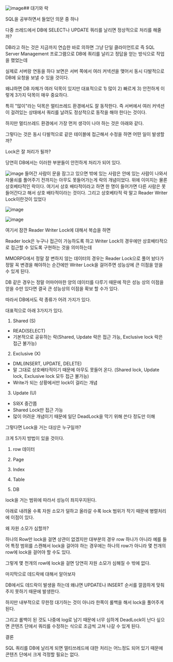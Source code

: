 ![image](https://github.com/user-attachments/assets/d8f0d1cf-e8ea-4204-8c50-52f015b3158c)## 대기와 락

SQL을 공부하면서 들었던 의문 중 하나

다중 쓰레드에서 DB에 SELECT나 UPDATE 쿼리를 날리면 정상적으로 처리를 해줄까?

DB라고 하는 것은 지금까지 연습한 바로 의하면 그냥 단일 클라이언트로 즉 SQL Server Management 프로그램으로 DB에 쿼리를 날리고 정답을 얻는 방식으로 작업을 했었는데 

실제로 서버랑 연동을 하다 보면은 서버 쪽에서 여러 커넥션을 맺어서 동시 다발적으로 DB에 요청을 보낼 수 있을 것이다.

왜냐하면 DB 자체가 여러 덕목이 있지만 대표적으로 1) 많이 2) 빠르게 3) 안전하게 이렇게 3가지 덕목이 매우 중요하다.

특히 "많이"라는 덕목은 멀티쓰레드 환경에서도 잘 동작한다. 즉 서버에서 여러 커넥션이 걸려있는 상태에서 쿼리를 날려도 정상적으로 동작을 해야 한다는 것이다.

하지만 멀티쓰레드 환경에서 가장 먼저 생각이 나야 하는 것은 아래와 같다.

그렇다는 것은 동시 다발적으로 같은 테이블에 접근해서 수정을 하면 어떤 일이 발생할까?

Lock은 잘 처리가 될까?

당연히 DB에서는 이러한 부분들이 안전하게 처리가 되어 있다.

![image](https://github.com/user-attachments/assets/71322804-d5c3-480a-89e5-adabbd478787)
들어간 사람이 문을 잠그고 있으면 밖에 있는 사람은 안에 있는 사람이 나와서 자물쇠를 풀어주기 전까지는 아무도 못들어가는게 락의 개념이었다. 
위에 이미지는 물론 상호베타적인 락이다. 여기서 상호 배타적이라고 하면 한 명이 들어가면 다른 사람은 못 들어간다고 해서 상호 배타적이라는 것이다. 
그리고 상호베타적 락 말고 Reader Writer Lock이란것이 있었다 

![image](https://github.com/user-attachments/assets/3c7cc748-d531-4283-b1c2-3014675e0d3d)

![image](https://github.com/user-attachments/assets/0bb7101a-f4e6-4014-90d5-eb5d783cb3e0)

여기서 잠깐 Reader Writer Lock에 대해서 복습을 하면

Reader lock은 누구나 접근이 가능하도록 하고 Writer Lock의 경우에만 상호배타적으로 접근할 수 있도록 구현하는 것을 의미하는데

MMORPG에서 정말 잘 변하지 않는 데이터의 경우는 Reader Lock으로 풀어 놨다가 정말 꼭 변경을 해야하는 순간에만 Writer Lock을 걸어주면 성능상에 큰 이점을 얻을 수 있게 된다.

DB 같은 경우는 정말 어마어마한 양의 데이터를 다루기 때문에 작은 성능 상의 이점을 얻을 수만 있다면 결국 큰 성능상의 이점을 확보 할 수가 있다.

따라서 DB에서도 락 종류가 어려 가지가 있다. 

대표적으로 아래 3가지가 있다.

1) Shared (S)

- READ(SELECT)
- 기본적으로 공유하는 락(Shared, Update 락은 접근 가능, Exclusive lock 락은 접근 불가능)

2) Exclusive (X)

- DML(INSERT, UPDATE, DELETE)
- 말 그대로 상호배타적이기 때문에 아무도 못들어 온다. (Shared lock, Update lock, Exclusive lock 모두 접근 불가능)
- Write가 되는 상황에서만 lock이 걸리는 개념

3) Update (U)

- S와X 중간쯤
- Shared Lock만 접근 가능
- 많이 어려운 개념이기 때문에 일단 DeadLock을 막기 위해 쓴다 정도만 이해

그렇다면 Lock을 거는 대상은 누구일까?

크게 5가지 방법이 있을 것이다.

1) row 데이터

2) Page

3) Index

4) Table

5) DB

lock을 거는 범위에 따라서 성능이 좌지우지된다.

아래로 내려올 수록 자원 소모가 덜하고 올라갈 수록 lock 범위가 작기 때문에 병렬처리에 이점이 있다.

왜 자원 소모가 심할까?

하나의 Row만 lock을 걸면 상관이 없겠지만 대부분의 경우 row 하나가 아니라 예를 들어 특정 범위를 스캔해서 lock을 걸어야 하는 경우에는 하나의 row가 아니라 몇 천개의 row에 lock을 걸어야 할 수도 있다.

그렇게 몇 천개의 row에 lock을 걸면 당연히 자원 소모가 심해질 수 밖에 없다.

마지막으로 데드락에 대해서 알아보자

DB에서도 데드락이 발생을 하는데 왜냐면 UPDATE나 INSERT 순서를 깔끔하게 맞춰주지 못하기 때문에 발생한다.

하지만 내부적으로 무한정 대기하는 것이 아니라 한쪽이 롤백을 해서 lock을 풀어주게 된다.

그리고 롤백이 된 것도 나중에 log로 남기 때문에 너무 심하게 DeadLock이 난다 싶으면 콘텐츠 단에서 쿼리를 수정하는 식으로 조금씩 고쳐 나갈 수 있게 된다.

결론

SQL 쿼리를 DB에 날리게 되면 멀티쓰레드에 대한 처리는 어느정도 되어 있기 때문에 콘텐츠 단에서 크게 걱정할 필요는 없다.
